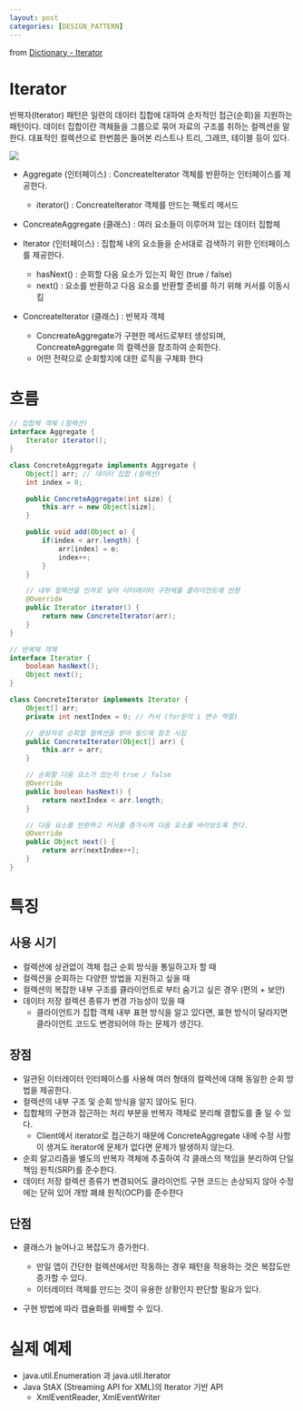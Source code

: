 ```yaml
---
layout: post
categories: [DESIGN_PATTERN]
---
```

from [Dictionary - Iterator](https://github.com/newkayak12/Dictionary/blob/master/java/designPattern/06.Iterator.md)


# Iterator

반복자(Iterator) 패턴은 일련의 데이터 집합에 대하여 순차적인 접근(순회)을 지원하는 패턴이다.
데이터 집합이란 객체들을 그룹으로 묶어 자료의 구조를 취하는 컬렉션을 말한다. 대표적인 컬렉션으로 한번쯤은 들어본 리스트나 트리, 그래프, 테이블 등이 있다.

![](/assets/img/iterator.png)

- Aggregate (인터페이스) : ConcreateIterator 객체를 반환하는 인터페이스를 제공한다.
  - iterator() : ConcreateIterator 객체를 만드는 팩토리 메서드


- ConcreateAggregate (클래스) : 여러 요소들이 이루어져 있는 데이터 집합체
- Iterator (인터페이스) : 집합체 내의 요소들을 순서대로 검색하기 위한 인터페이스를 제공한다.
  - hasNext() : 순회할 다음 요소가 있는지 확인 (true / false)
  - next() : 요소를 반환하고 다음 요소를 반환할 준비를 하기 위해 커서를 이동시킴

- ConcreateIterator (클래스) : 반복자 객체
  - ConcreateAggregate가 구현한 메서드로부터 생성되며, ConcreateAggregate 의 컬렉션을 참조하여 순회한다.
  - 어떤 전략으로 순회할지에 대한 로직을 구체화 한다

# 흐름
```java
// 집합체 객체 (컬렉션)
interface Aggregate {
    Iterator iterator();
}

class ConcreteAggregate implements Aggregate {
    Object[] arr; // 데이터 집합 (컬렉션)
    int index = 0;

    public ConcreteAggregate(int size) {
        this.arr = new Object[size];
    }

    public void add(Object o) {
        if(index < arr.length) {
            arr[index] = o;
            index++;
        }
    }

    // 내부 컬렉션을 인자로 넣어 이터레이터 구현체를 클라이언트에 반환
    @Override
    public Iterator iterator() {
        return new ConcreteIterator(arr);
    }
}

// 반복체 객체
interface Iterator {
    boolean hasNext();
    Object next();
}

class ConcreteIterator implements Iterator {
    Object[] arr;
    private int nextIndex = 0; // 커서 (for문의 i 변수 역할)

    // 생성자로 순회할 컬렉션을 받아 필드에 참조 시킴
    public ConcreteIterator(Object[] arr) {
        this.arr = arr;
    }

    // 순회할 다음 요소가 있는지 true / false
    @Override
    public boolean hasNext() {
        return nextIndex < arr.length;
    }

    // 다음 요소를 반환하고 커서를 증가시켜 다음 요소를 바라보도록 한다.
    @Override
    public Object next() {
        return arr[nextIndex++];
    }
}
```

# 특징
## 사용 시기
- 컬렉션에 상관없이 객체 접근 순회 방식을 통일하고자 할 때
- 컬렉션을 순회하는 다양한 방법을 지원하고 싶을 때
- 컬렉션의 복잡한 내부 구조를 클라이언트로 부터 숨기고 싶은 경우 (편의 + 보안)
- 데이터 저장 컬렉션 종류가 변경 가능성이 있을 때
  - 클라이언트가 집합 객체 내부 표현 방식을 알고 있다면, 표현 방식이 달라지면 클라이언트 코드도 변경되어야 하는 문제가 생긴다.

## 장점
- 일관된 이터레이터 인터페이스를 사용해 여러 형태의 컬렉션에 대해 동일한 순회 방법을 제공한다.
- 컬렉션의 내부 구조 및 순회 방식을 알지 않아도 된다.
- 집합체의 구현과 접근하는 처리 부분을 반복자 객체로 분리해 결합도를 줄 일 수 있다.
  - Client에서 iterator로 접근하기 때문에 ConcreteAggregate 내에 수정 사항이 생겨도 iterator에 문제가 없다면 문제가 발생하지 않는다.
- 순회 알고리즘을 별도의 반복자 객체에 추출하여 각 클래스의 책임을 분리하여 단일 책임 원칙(SRP)를 준수한다.
- 데이터 저장 컬렉션 종류가 변경되어도 클라이언트 구현 코드는 손상되지 않아 수정에는 닫혀 있어 개방 폐쇄 원칙(OCP)를 준수한다

## 단점
- 클래스가 늘어나고 복잡도가 증가한다.
  - 만일 앱이 간단한 컬렉션에서만 작동하는 경우 패턴을 적용하는 것은 복잡도만 증가할 수 있다.
  - 이터레이터 객체를 만드는 것이 유용한 상황인지 판단할 필요가 있다.

- 구현 방법에 따라 캡슐화를 위배할 수 있다.

# 실제 예제
- java.util.Enumeration 과 java.util.Iterator
- Java StAX (Streaming API for XML)의 Iterator 기반 API
  - XmlEventReader, XmlEventWriter
